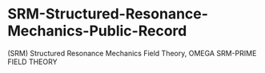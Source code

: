 # SRM-Structured-Resonance-Mechanics-Public-Record
(SRM) Structured Resonance Mechanics Field Theory, OMEGA SRM-PRIME FIELD THEORY
